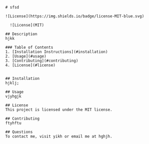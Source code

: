 
    # sfsd

    ![License](https://img.shields.io/badge/license-MIT-blue.svg)

      ![License](MIT)
    
    ## Description
    hjkk

    ### Table of Contents
    1. [Installation Instructions](#installation)
    2. [Usage](#usage)
    3. [Contributing](#contributing)
    4. [License](#license)

    
    ## Installation
    hjklj;
    
    ## Usage
    vjyhgjk

    ## License
    This project is licensed under the MIT license.
    
    ## Contributing
    ftyhftu
    
    ## Questions
    To contact me, visit yikh or email me at hghjh.  
    